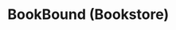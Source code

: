 # BookBound (Bookstore)

<!-- **Using Laravel Version - 5.8.37** - (abcd1234)

**Used `ReferenceWeb` like a tag to refer to a resource on web**

**Matt Stauffer Tip - Apply Middleware in Controllers.**

**[Laravel Naming Conventions. (Used in this Project)](https://webdevetc.com/blog/laravel-naming-conventions)**

**[Simple Laravel Layouts Using Blade](https://scotch.io/tutorials/simple-laravel-layouts-using-blade)**

**[How to Use Laravel CSRF Protection for Your Apps](https://www.cloudways.com/blog/laravel-csrf/)**

**[Forcing A Unique Rule To Ignore A Given ID: Update](https://laravel.com/docs/5.2/validation#rule-unique)**

**[How to set SameSite cookie for in Laravel 5.8](https://stackoverflow.com/q/58489796/7031530)**

**[Throw a Simple Exception](https://stackoverflow.com/a/57570894/7031530)**
In BookBound throwing Exception when a Book has more than one record of new or used stock.

**[Sass Guidelines for Future Projects](https://sass-guidelin.es/#architecture)**

**[How to handle money and currency in web applications](https://culttt.com/2014/05/28/handle-money-currency-web-applications/)** 
Keep discounts separate

**[Powells (Filtering)](https://www.powells.com/category)**

Expired Card - 4000 0000 0000 0069

**Problem-Set;** Reduce Stock, Proceed Payment; Proceed Payment, Reduce Check; ?

Eager Loading Same Relationship Order & Stock
Throws some Processing Error (Not Sure)
Stock - Lazy Loading deafault as Laravel
Order - Eager Nested Relationship Loading
-Amm Abstraction-
 -->
